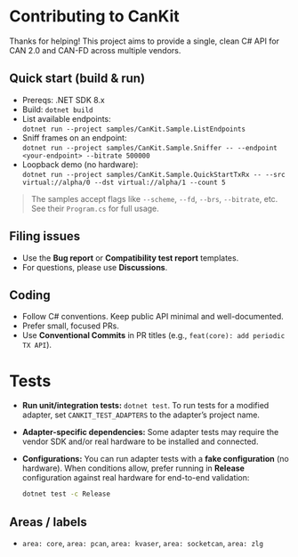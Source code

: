 # Contributing to CanKit

Thanks for helping! This project aims to provide a single, clean C# API for CAN 2.0 and CAN-FD across multiple vendors.

## Quick start (build & run)

- Prereqs: .NET SDK 8.x
- Build: `dotnet build`
- List available endpoints:  
  `dotnet run --project samples/CanKit.Sample.ListEndpoints`
- Sniff frames on an endpoint:  
  `dotnet run --project samples/CanKit.Sample.Sniffer -- --endpoint <your-endpoint> --bitrate 500000`
- Loopback demo (no hardware):  
  `dotnet run --project samples/CanKit.Sample.QuickStartTxRx -- --src virtual://alpha/0 --dst virtual://alpha/1 --count 5`

> The samples accept flags like `--scheme`, `--fd`, `--brs`, `--bitrate`, etc. See their `Program.cs` for full usage.

## Filing issues

- Use the **Bug report** or **Compatibility test report** templates.
- For questions, please use **Discussions**.

## Coding

- Follow C# conventions. Keep public API minimal and well-documented.
- Prefer small, focused PRs.
- Use **Conventional Commits** in PR titles (e.g., `feat(core): add periodic TX API`).

# Tests

* **Run unit/integration tests:** `dotnet test`.
  To run tests for a modified adapter, set `CANKIT_TEST_ADAPTERS` to the adapter’s project name.


* **Adapter-specific dependencies:** Some adapter tests may require the vendor SDK and/or real hardware to be installed and connected.

* **Configurations:** You can run adapter tests with a **fake configuration** (no hardware). When conditions allow, prefer running in **Release** configuration against real hardware for end-to-end validation:

  ```bash
  dotnet test -c Release
  ```


## Areas / labels

- `area: core`, `area: pcan`, `area: kvaser`, `area: socketcan`, `area: zlg`
